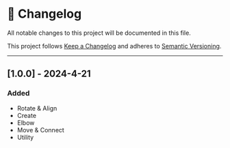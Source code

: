 # 📄 Changelog

All notable changes to this project will be documented in this file.

This project follows [Keep a Changelog](https://keepachangelog.com/en/1.0.0/) and adheres to [Semantic Versioning](https://semver.org/).

---

## [1.0.0] - 2024-4-21

### Added
- Rotate & Align
- Create
- Elbow
- Move & Connect
- Utility

